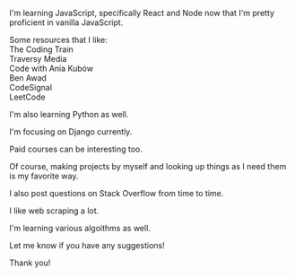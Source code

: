 I'm learning JavaScript, specifically React and Node now that I'm pretty proficient in vanilla JavaScript.

Some resources that I like:  
The Coding Train  
Traversy Media  
Code with Ania Kubów  
Ben Awad  
CodeSignal  
LeetCode

I'm also learning Python as well.

I'm focusing on Django currently.

Paid courses can be interesting too.

Of course, making projects by myself and looking up things as I need them is my favorite way.  

I also post questions on Stack Overflow from time to time.

I like web scraping a lot.

I'm learning various algoithms as well.

Let me know if you have any suggestions!

Thank you!
